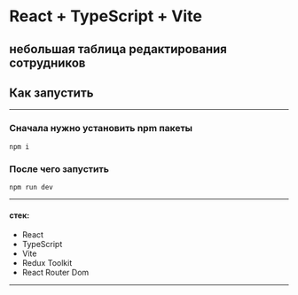 # React + TypeScript + Vite

## небольшая таблица редактирования сотрудников

## Как запустить

---

### Сначала нужно установить npm пакеты

```
npm i
```

### После чего запустить

```
npm run dev
```

---

#### стек:

- React
- TypeScript
- Vite
- Redux Toolkit
- React Router Dom

---
